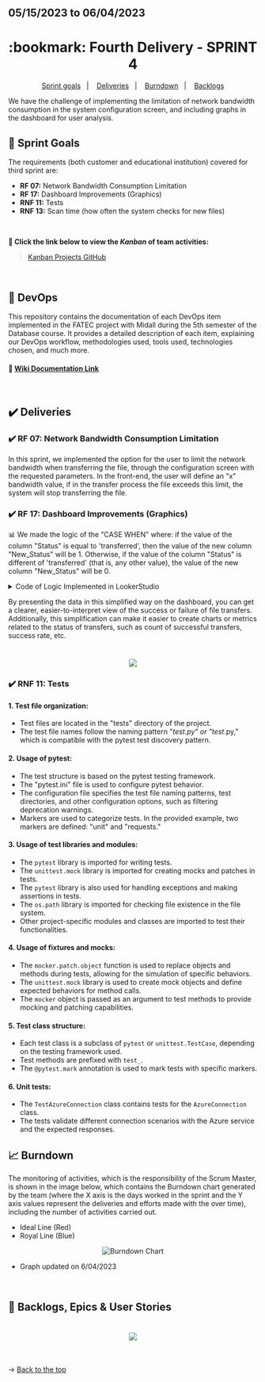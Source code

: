 ## 05/15/2023 to 06/04/2023

<span id="topo">

<h1 align="center">:bookmark: Fourth Delivery - SPRINT 4</h1>

<p align="center">
     <a href="#goals">Sprint goals</a> &nbsp |&nbsp &nbsp
     <a href="#deliveries">Deliveries</a> &nbsp |&nbsp &nbsp
     <a href="#burndown">Burndown</a> &nbsp |&nbsp &nbsp
     <a href="#backlogs">Backlogs</a>
</p>

We have the challenge of implementing the limitation of network bandwidth consumption in the system configuration screen, and including graphs in the dashboard for user analysis.

<span id="goals">
    
## :dart: Sprint Goals
The requirements (both customer and educational institution) covered for third sprint are:
- **RF 07:** Network Bandwidth Consumption Limitation
- **RF 17:** Dashboard Improvements (Graphics)
- **RNF 11:** Tests
- **RNF 13:** Scan time (how often the system checks for new files)
    
<br>
 
**:link: Click the link below to view the *Kanban* of team activities:**
> [Kanban Projects GitHub](https://github.com/orgs/TechNinjass/projects/2)
    
<br>     
     
## :closed_book: DevOps

This repository contains the documentation of each DevOps item implemented in the FATEC project with Midall during the 5th semester of the Database course. It provides a detailed description of each item, explaining our DevOps workflow, methodologies used, tools used, technologies chosen, and much more.
 
#### 🔗 [Wiki Documentation Link](https://github.com/TechNinjass/midall-parent/wiki)       
     
<br>     
     
<span id="deliveries">
  
## :heavy_check_mark: Deliveries
    
### :heavy_check_mark: RF 07: Network Bandwidth Consumption Limitation
     
In this sprint, we implemented the option for the user to limit the network bandwidth when transferring the file, through the configuration screen with the requested parameters. In the front-end, the user will define an "x" bandwidth value, if in the transfer process the file exceeds this limit, the system will stop transferring the file.
     
### :heavy_check_mark: RF 17: Dashboard Improvements (Graphics)
  
📊 We made the logic of the "CASE WHEN" where: if the value of the column "Status" is equal to 'transferred', then the value of the new column "New_Status" will be 1. Otherwise, if the value of the column "Status" is different of 'transferred' (that is, any other value), the value of the new column "New_Status" will be 0.

<details>

<summary>Code of Logic Implemented in LookerStudio</summary>     
     
```sql
     
SELECT 
  CASE 
    WHEN Status = 'transferido' THEN 1
    ELSE 0
  END AS New_Status
FROM 
  [dbo].[file_transfer]
     
```
     
</details>
     
By presenting the data in this simplified way on the dashboard, you can get a clearer, easier-to-interpret view of the success or failure of file transfers. Additionally, this simplification can make it easier to create charts or metrics related to the status of transfers, such as count of successful transfers, success rate, etc.

<h1 align="center"> <img src="https://github.com/TechNinjass/midall-parent/blob/main/docs/Images/dahsboard-sprint4.png" /></h1>     
     
### :heavy_check_mark: RNF 11: Tests
     
#### 1. Test file organization:
- Test files are located in the "tests" directory of the project.
- The test file names follow the naming pattern "*test.py" or "test*.py," which is compatible with the pytest test discovery pattern.

#### 2. Usage of pytest:
- The test structure is based on the pytest testing framework.
- The "pytest.ini" file is used to configure pytest behavior.
- The configuration file specifies the test file naming patterns, test directories, and other configuration options, such as filtering deprecation warnings.
- Markers are used to categorize tests. In the provided example, two markers are defined: "unit" and "requests."

#### 3. Usage of test libraries and modules:
- The `pytest` library is imported for writing tests.
- The `unittest.mock` library is imported for creating mocks and patches in tests.
- The `pytest` library is also used for handling exceptions and making assertions in tests.
- The `os.path` library is imported for checking file existence in the file system.
- Other project-specific modules and classes are imported to test their functionalities.

#### 4. Usage of fixtures and mocks:
- The `mocker.patch.object` function is used to replace objects and methods during tests, allowing for the simulation of specific behaviors.
- The `unittest.mock` library is used to create mock objects and define expected behaviors for method calls.
- The `mocker` object is passed as an argument to test methods to provide mocking and patching capabilities.

#### 5. Test class structure:
- Each test class is a subclass of `pytest` or `unittest.TestCase`, depending on the testing framework used.
- Test methods are prefixed with `test_`.
- The `@pytest.mark` annotation is used to mark tests with specific markers.

#### 6. Unit tests:
- The `TestAzureConnection` class contains tests for the `AzureConnection` class.
- The tests validate different connection scenarios with the Azure service and the expected responses.       
     
<span id="burndown">
    
## :chart_with_upwards_trend: Burndown

The monitoring of activities, which is the responsibility of the Scrum Master, is shown in the image below, which contains the Burndown chart generated by the team (where the X axis is the days worked in the sprint and the Y axis values represent the deliveries and efforts made with the over time), including the number of activities carried out.
    
- Ideal Line (Red)
- Royal Line (Blue)
    
<div align="center">
    
![Burndown Chart](https://github.com/TechNinjass/midall-parent/blob/main/docs/Images/burndown-04.06.png)
</div>

- Graph updated on 6/04/2023
  
<br>
  
<span id="backlogs">

## :dart: Backlogs, Epics & User Stories

<h1 align="center"> <img src = "https://github.com/TechNinjass/midall-parent/blob/main/docs/Images/documenta%C3%A7%C3%B5es-po.png" /></h1>

<br>
  
→ [Back to the top](#topo)
